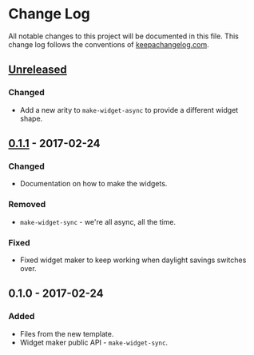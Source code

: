 # Change Log
All notable changes to this project will be documented in this file. This change log follows the conventions of [keepachangelog.com](http://keepachangelog.com/).

## [Unreleased]
### Changed
- Add a new arity to `make-widget-async` to provide a different widget shape.

## [0.1.1] - 2017-02-24
### Changed
- Documentation on how to make the widgets.

### Removed
- `make-widget-sync` - we're all async, all the time.

### Fixed
- Fixed widget maker to keep working when daylight savings switches over.

## 0.1.0 - 2017-02-24
### Added
- Files from the new template.
- Widget maker public API - `make-widget-sync`.

[Unreleased]: https://github.com/your-name/index360/compare/0.1.1...HEAD
[0.1.1]: https://github.com/your-name/index360/compare/0.1.0...0.1.1
